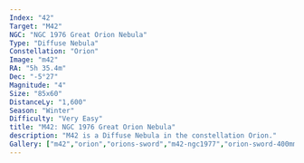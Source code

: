 ```yaml
---
Index: "42"
Target: "M42"
NGC: "NGC 1976 Great Orion Nebula"
Type: "Diffuse Nebula"
Constellation: "Orion"
Image: "m42"
RA: "5h 35.4m"
Dec: "-5°27"
Magnitude: "4"
Size: "85x60"
DistanceLy: "1,600"
Season: "Winter"
Difficulty: "Very Easy"
title: "M42: NGC 1976 Great Orion Nebula"
description: "M42 is a Diffuse Nebula in the constellation Orion."
Gallery: ["m42","orion","orions-sword","m42-ngc1977","orion-sword-400mm", "m42-2022"]
---
```

